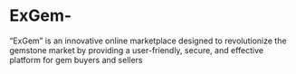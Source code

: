 # ExGem-
“ExGem” is an innovative online marketplace designed to revolutionize the gemstone market by providing a user-friendly, secure, and effective platform for gem buyers and sellers
